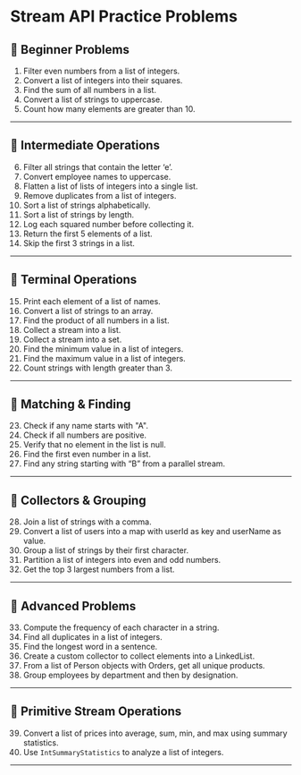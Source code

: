 # **Stream API Practice Problems**

## 🔹 Beginner Problems

1. Filter even numbers from a list of integers.  
2. Convert a list of integers into their squares.  
3. Find the sum of all numbers in a list.  
4. Convert a list of strings to uppercase.  
5. Count how many elements are greater than 10.  

---

## 🔹 Intermediate Operations

6. Filter all strings that contain the letter ‘e’.  
7. Convert employee names to uppercase.  
8. Flatten a list of lists of integers into a single list.  
9. Remove duplicates from a list of integers.  
10. Sort a list of strings alphabetically.  
11. Sort a list of strings by length.  
12. Log each squared number before collecting it.  
13. Return the first 5 elements of a list.  
14. Skip the first 3 strings in a list.  

---

## 🔹 Terminal Operations

15. Print each element of a list of names.  
16. Convert a list of strings to an array.  
17. Find the product of all numbers in a list.  
18. Collect a stream into a list.  
19. Collect a stream into a set.  
20. Find the minimum value in a list of integers.  
21. Find the maximum value in a list of integers.  
22. Count strings with length greater than 3.  

---

## 🔹 Matching & Finding

23. Check if any name starts with "A".  
24. Check if all numbers are positive.  
25. Verify that no element in the list is null.  
26. Find the first even number in a list.  
27. Find any string starting with “B” from a parallel stream.  

---

## 🔹 Collectors & Grouping

28. Join a list of strings with a comma.  
29. Convert a list of users into a map with userId as key and userName as value.  
30. Group a list of strings by their first character.  
31. Partition a list of integers into even and odd numbers.  
32. Get the top 3 largest numbers from a list.  

---

## 🔹 Advanced Problems

33. Compute the frequency of each character in a string.  
34. Find all duplicates in a list of integers.  
35. Find the longest word in a sentence.  
36. Create a custom collector to collect elements into a LinkedList.  
37. From a list of Person objects with Orders, get all unique products.  
38. Group employees by department and then by designation.  

---

## 🔹 Primitive Stream Operations

39. Convert a list of prices into average, sum, min, and max using summary statistics.  
40. Use `IntSummaryStatistics` to analyze a list of integers.  

---
